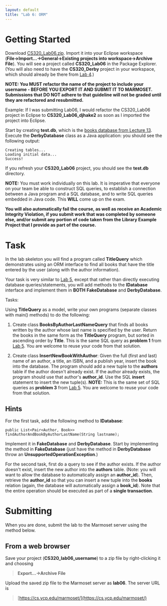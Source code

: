 ```yaml
---
layout: default
title: "Lab 6: ORM"
---
```


# Getting Started

Download [CS320\_Lab06.zip](CS320_Lab06.zip). Import it into your Eclipse workspace (**File&rarr;Import...&rarr;General&rarr;Existing projects into workspace&rarr;Archive File**). You will see a project called **CS320\_Lab06** in the Package Explorer.   (You will also need to have the **CS320_Derby** project in your workspace, which should already be there from [Lab 4](lab04.html).)

**NOTE: You MUST refactor the name of the project to include your username - BEFORE YOU EXPORT IT AND SUBMIT IT TO MARMOSET.  Submissions that DO NOT adhere to that guideline will not be graded until they are refactored and resubmitted.**

Example: If I was submitting Lab06, I would refactor the CS320\_Lab06 project in Eclipse to **CS320\_Lab06\_djhake2** as soon as I imported the project into Eclipse.

Start by creating **test.db**, which is the [books database from Lecture 13](../lectures/lecture13.html).  Execute the **DerbyDatabase** class as a Java application: you should see the following output:

    Creating tables...
    Loading initial data...
    Success!

If you refresh your **CS320_Lab06** project, you should see the **test.db** directory.

**NOTE:** You must work individually on this lab.  It is imperative that everyone on your team be able to construct SQL queries, to establish a connection between a Java program and a SQL database, and to write SQL queries embedded in Java code.  This **WILL** come up on the exam.

**You will also automatically fail the course, as well as receive an Academic Integrity Violation, if you submit work that was completed by someone else, and/or submit any portion of code taken from the Library Example Project that I provide as part of the course.**

# Task

In the lab skeleton you will find a program called **TitleQuery** which demonstrates using an ORM interface to find all books that have the title entered by the user (along with the author information).

Your task is very similar to [Lab 5](lab05.html), except that rather than directly executing database queries/statements, you will add methods to the **IDatabase** interface and implement them in **BOTH** **FakeDatabase** and **DerbyDatabase**.

Tasks:

Using **TitleQuery** as a model, write your own programs (separate classes with main() methods) to do the following:

1. Create class **BooksByAuthorLastNameQuery** that finds all books written by the author whose last name is specified by the user. Return the books in the same form as the **TitleQuery** program, but sorted in ascending order by **Title**.  This is the same SQL query as **problem 1** from [Lab 5](lab05.html).  You are welcome to reuse your code from that solution.

2. Create class **InsertNewBookWithAuthor**: Given the full (first and last) name of an author, a title, an ISBN, and a publish year, insert the book into the database. The program should add a new tuple to the **authors** table if the author doesn't already exist. If the author already exists, the program should use that author's **author\_id**.  Use the SQL **insert** statement to insert the new tuple(s).  **NOTE:**  This is the same set of SQL queries as **problem 3** from [Lab 5](lab05.html).  You are welcome to reuse your code from that solution.

## Hints

For the first task, add the following method to **IDatabase**:

    public List<Pair<Author, Book>> findAuthorAndBookByAuthorLastName(String lastname);

Implement it in **FakeDatabase** and **DerbyDatabase**.  Start by implementing the method in **FakeDatabase** (just have the method in **DerbyDatabase** throw an **UnsupportedOperationException**.)

For the second task, first do a query to see if the author exists.  If the author doesn't exist, insert the new author into the **authors** table.  (Note: you will want to allow the database to automatically assign an **author\_id**).  Then, retrieve the **author\_id** so that you can insert a new tuple into the **books** relation (again, the database will automatically assign a **book\_id**).  Note that the entire operation should be executed as part of a **single transaction**.

Submitting
==========

When you are done, submit the lab to the Marmoset server using the method below.

From a web browser
------------------

Save your project (**CS320\_lab06\_username**) to a zip file by right-clicking it and choosing

> **Export...&rarr;Archive File**


Upload the saved zip file to the Marmoset server as **lab06**. The server URL is

> [https://cs.ycp.edu/marmoset/](https://cs.ycp.edu/marmoset/)
